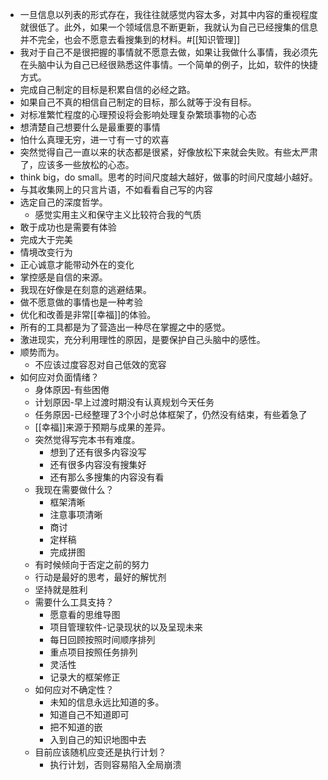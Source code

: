 - 一旦信息以列表的形式存在，我往往就感觉内容太多，对其中内容的重视程度就很低了。此外，如果一个领域信息不断更新，我就认为自己已经搜集的信息并不完全，也会不愿意去看搜集到的材料。#[[知识管理]]
- 我对于自己不是很把握的事情就不愿意去做，如果让我做什么事情，我必须先在头脑中认为自己已经很熟悉这件事情。一个简单的例子，比如，软件的快捷方式。
- 完成自己制定的目标是积累自信的必经之路。
- 如果自己不真的相信自己制定的目标，那么就等于没有目标。
- 对标准繁忙程度的心理预设将会影响处理复杂繁琐事物的心态
- 想清楚自己想要什么是最重要的事情
- 怕什么真理无穷，进一寸有一寸的欢喜
- 突然觉得自己一直以来的状态都是很紧，好像放松下来就会失败。有些太严肃了，应该多一些放松的心态。
- think big，do small。思考的时间尺度越大越好，做事的时间尺度越小越好。
- 与其收集网上的只言片语，不如看看自己写的内容
- 选定自己的深度哲学。
    - 感觉实用主义和保守主义比较符合我的气质
- 敢于成功也是需要有体验
- 完成大于完美
- 情境改变行为
- 正心诚意才能带动外在的变化
- 掌控感是自信的来源。
- 我现在好像是在刻意的逃避结果。
- 做不愿意做的事情也是一种考验
- 优化和改善是非常[[幸福]]的体验。
- 所有的工具都是为了营造出一种尽在掌握之中的感觉。
- 激进现实，充分利用理性的原因，是要保护自己头脑中的感性。
- 顺势而为。
    - 不应该过度容忍对自己低效的宽容
- 如何应对负面情绪？
    - 身体原因-有些困倦
    - 计划原因-早上过渡时期没有认真规划今天任务
    - 任务原因-已经整理了3个小时总体框架了，仍然没有结束，有些着急了
    - [[幸福]]来源于预期与成果的差异。
    - 突然觉得写完本书有难度。
        - 想到了还有很多内容没写
        - 还有很多内容没有搜集好
        - 还有那么多搜集的内容没有看
    - 我现在需要做什么？
        - 框架清晰
        - 注意事项清晰
        - 商讨
        - 定样稿
        - 完成拼图
    - 有时候倾向于否定之前的努力
    - 行动是最好的思考，最好的解忧剂
    - 坚持就是胜利
    - 需要什么工具支持？
        - 愿意看的思维导图
        - 项目管理软件-记录现状的以及呈现未来
        - 每日回顾按照时间顺序排列
        - 重点项目按照任务排列
        - 灵活性
        - 记录大的框架修正
    - 如何应对不确定性？
        - 未知的信息永远比知道的多。
        - 知道自己不知道即可
        - 把不知道的嵌
        - 入到自己的知识地图中去
    - 目前应该随机应变还是执行计划？
        - 执行计划，否则容易陷入全局崩溃
